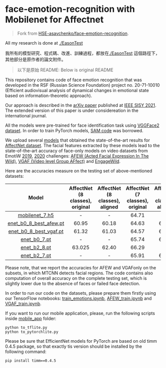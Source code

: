 # face-emotion-recognition with Mobilenet for Affectnet
> Fork from [HSE-asavchenko/face-emotion-recognition](https://github.com/HSE-asavchenko/face-emotion-recognition).

All my research is done at [./EasonTest](https://github.com/EasonC13/face-emotion-recognition/tree/main/EasonTest)

我所有的模型研究、程式碼、改進、訓練過程，都放在[./EasonTest](https://github.com/EasonC13/face-emotion-recognition/tree/main/EasonTest) 這個路徑下，其他部分是原作者的論文附件。

> 以下是原始 README: Below is original README


This repository contains code of face emotion recognition that was developed in the RSF (Russian Science Foundation) project no. 20-71-10010 (Efficient audiovisual analysis of dynamical changes in emotional state based on information-theoretic approach).

Our approach is described in the [arXiv paper](https://arxiv.org/abs/2103.17107) published at [IEEE SISY 2021](https://ieeexplore.ieee.org/document/9582508). The extended version of this paper is under considereation in the international journal.

All the models were pre-trained for face identification task using [VGGFace2 dataset](https://github.com/ox-vgg/vgg_face2). In order to train PyTorch models, [SAM code](https://github.com/davda54/sam) was borrowed.

We upload several [models](models/affectnet_emotions) that obtained the state-of-the-art results for [AffectNet dataset](http://mohammadmahoor.com/affectnet/). The facial features extracted by these models lead to the state-of-the-art accuracy of face-only models on video datasets from EmotiW [2019](https://sites.google.com/view/emotiw2019), [2020](https://sites.google.com/view/emotiw2020) challenges: [AFEW (Acted Facial Expression In The Wild)](https://cs.anu.edu.au/few/AFEW.html), [VGAF (Video level Group AFfect)](https://ieeexplore.ieee.org/document/8925231) and [EngageWild](https://ieeexplore.ieee.org/document/8615851).

Here are the accuracies measure on the testing set of above-mentioned datasets:

| Model | AffectNet (8 classes), original | AffectNet (8 classes), aligned  | AffectNet (7 classes), original   | AffectNet (7 classes), aligned   | AFEW  | VGAF  |
| :---:   | :-: | :-:  | :-: | :-: | :-: | :-: |
| [mobilenet_7.h5](models/affectnet_emotions/mobilenet_7.h5) | -  |  -  | 64.71   |  -  | 55.35 | 68.92  |
| [enet_b0_8_best_afew.pt](models/affectnet_emotions/enet_b0_8_best_afew.pt) | 60.95  | 60.18  | 64.63  | 64.54   | 59.89  | 66.80  |
| [enet_b0_8_best_vgaf.pt](models/affectnet_emotions/enet_b0_8_best_vgaf.pt) | 61.32   | 61.03  | 64.57   | 64.89   | 55.14  | 68.29  |
| [enet_b0_7.pt](models/affectnet_emotions/enet_b0_7.pt) | -    | - | 65.74   | 65.74   | 56.99  | 65.18  |
| [enet_b2_8.pt](models/affectnet_emotions/enet_b2_8.pt) | 63.025  | 62.40  | 66.29 | -   | 57.78  | 70.23  |
| [enet_b2_7.pt](models/affectnet_emotions/enet_b2_7.pt) | -    | - | 65.91   | 66.34   | 59.63  | 69.84  |

Please note, that we report the accuracies for AFEW and VGAFonly on the subsets, in which MTCNN detects facial regions. The code contains also computation of overall accuracy on the complete testing set, which is slightly lower due to the absence of faces or failed face detection.

In order to run our code on the datasets, please prepare them firstly using our TensorFlow notebooks: [train_emotions.ipynb](src/train_emotions.ipynb), [AFEW_train.ipynb](src/AFEW_train.ipynb) and [VGAF_train.ipynb](src/VGAF_train.ipynb).

If you want to run our mobile application, please, run the following scripts inside [mobile_app](mobile_app) folder:
```
python to_tflite.py
python to_pytorchlite.py
```

Please be sure that EfficientNet models for PyTorch are based on old timm 0.4.5 package, so that exactly tis version should be installed by the following command:
```
pip install timm==0.4.5
```
